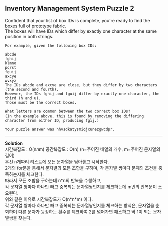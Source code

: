 ## Inventory Management System Puzzle 2

Confident that your list of box IDs is complete, you're ready to find the boxes full of prototype fabric.  
The boxes will have IDs which differ by exactly one character at the same position in both strings.

```
For example, given the following box IDs:

abcde
fghij
klmno
pqrst
fguij
axcye
wvxyz
The IDs abcde and axcye are close, but they differ by two characters (the second and fourth). 
However, the IDs fghij and fguij differ by exactly one character, the third (h and u). 
Those must be the correct boxes.

What letters are common between the two correct box IDs? 
(In the example above, this is found by removing the differing character from either ID, producing fgij.)

Your puzzle answer was hhvsdkatysmiqjxunezgwcdpr.
```

---------------------------

**Solution**  
시간복잡도 : O(n*n*m) 공간복잡도 : O(n) (n=주어진 배열의 개수, m=주어진 문자열의 길이)  
우선 n개짜리 리스트에 모든 문자열을 담아놓고 시작한다.  
2개의 for문을 통해서 문자열의 모든 조합을 구하며, 각 문자열 쌍마다 문제의 조건을 충족하는지를 체크한다.  
따라서 모든 조합을 구하는데 n\*n의 반복을 수행하고,  
각 문자열 쌍마다 하나만 빼고 중복되는 문자열쌍인지를 체크하는데 m번의 반복문이 소요된다.  
위와 같은 이유로 시간복잡도가 O(n\*n\*m) 이다.  
각 문자열 쌍마다 하나만 빼고 중복되는 문자열쌍인지를 체크하는 방식은, 
문자열을 순회하며 다른 문자가 등장하는 횟수를 체크하여 2를 넘어가면 패스하고 딱 1이 되는 문자열쌍을 찾는다.  

